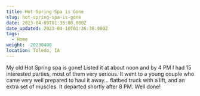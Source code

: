 ```yaml
---
title: Hot Spring Spa is Gone
slug: hot-spring-spa-is-gone
date: 2023-04-09T01:35:00.000Z
date_updated: 2023-04-10T01:36:38.000Z
tags: 
  - Home
weight: -20230408
location: Toledo, IA
---
```


My old Hot Spring spa is gone! Listed it at about noon and by 4 PM I had 15 interested parties, most of them very serious. It went to a young couple who came very well prepared to haul it away... flatbed truck with a lift, and an extra set of muscles. It departed shortly after 8 PM. Well done!
